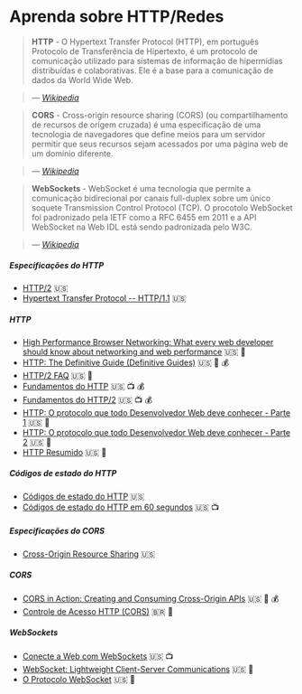 # Aprenda sobre HTTP/Redes

> **HTTP** - O Hypertext Transfer Protocol (HTTP), em português Protocolo de Transferência de Hipertexto, é um protocolo de comunicação utilizado para sistemas de informação de hipermídias distribuídas e colaborativas. Ele é a base para a comunicação de dados da World Wide Web.

><cite>&#8212; [Wikipedia](https://pt.wikipedia.org/wiki/Hypertext_Transfer_Protocol)</cite>

> **CORS** - Cross-origin resource sharing (CORS) (ou compartilhamento de recursos de origem cruzada) é uma especificação de uma tecnologia de navegadores que define meios para um servidor permitir que seus recursos sejam acessados por uma página web de um domínio diferente.

><cite>&#8212; [Wikipedia](https://pt.wikipedia.org/wiki/Cross-origin_resource_sharing)</cite>
  
> **WebSockets** - WebSocket é uma tecnologia que permite a comunicação bidirecional por canais full-duplex sobre um único soquete Transmission Control Protocol (TCP). O procotolo WebSocket foi padronizado pela IETF como a RFC 6455 em 2011 e a API WebSocket na Web IDL está sendo padronizada pelo W3C.

><cite>&#8212; [Wikipedia](https://pt.wikipedia.org/wiki/WebSocket)</cite>

##### Especificações do HTTP

* [HTTP/2](https://http2.github.io/) :us:
* [Hypertext Transfer Protocol -- HTTP/1.1](https://tools.ietf.org/html/rfc2616) :us:

##### HTTP

* [High Performance Browser Networking: What every web developer should know about networking and web performance](https://hpbn.co/) :us: :book:
* [HTTP: The Definitive Guide (Definitive Guides)](https://www.amazon.com.br/HTTP-Definitive-Guide-Guides-ebook/dp/B0043D2EKO/ref=sr_1_2?ie=UTF8&qid=1492019409&sr=8-2&keywords=http) :us: :book: :moneybag:
* [HTTP/2 FAQ](https://http2.github.io/faq/#what-are-the-key-differences-to-http1x) :us: :book:
* [Fundamentos do HTTP](http://www.pluralsight.com/courses/xhttp-fund) :us: :tv: :moneybag:
* [Fundamentos do HTTP/2](https://app.pluralsight.com/library/courses/http2-fundamentals/table-of-contents) :us: :tv: :moneybag:
* [HTTP: O protocolo que todo Desenvolvedor Web deve conhecer - Parte 1](http://code.tutsplus.com/tutorials/http-the-protocol-every-web-developer-must-know-part-1--net-31177) :us: :book:
* [HTTP: O protocolo que todo Desenvolvedor Web deve conhecer - Parte 2](http://code.tutsplus.com/tutorials/http-the-protocol-every-web-developer-must-know-part-2--net-31155) :us: :book:
* [HTTP Resumido](http://code.tutsplus.com/series/http-succinctly--net-33683) :us: :book:

##### Códigos de estado do HTTP

* [Códigos de estado do HTTP](https://httpstatuses.com/) :us:
* [Códigos de estado do HTTP em 60 segundos](http://webdesign.tutsplus.com/tutorials/http-status-codes-in-60-seconds--cms-24317) :us: :tv:

##### Especificações do CORS

* [Cross-Origin Resource Sharing](https://www.w3.org/TR/cors/) :us:

##### CORS

* [CORS in Action: Creating and Consuming Cross-Origin APIs](https://www.amazon.com.br/CORS-Action-Creating-Consuming-Cross-Origin/dp/161729182X/ref=sr_1_1?ie=UTF8&qid=1492019150&sr=8-1&keywords=Monsur+Hossain) :us: :book: :moneybag:
* [Controle de Acesso HTTP (CORS)](https://developer.mozilla.org/pt-BR/docs/Web/HTTP/Controle_Acesso_CORS) :brazil: :book:

##### WebSockets

* [Conecte a Web com WebSockets](https://code.tutsplus.com/courses/connect-the-web-with-websockets) :us: :tv:
* [WebSocket: Lightweight Client-Server Communications](https://www.amazon.com.br/WebSocket-Client-Server-Communications-Andrew-Lombardi-ebook/dp/B015D78JVQ/ref=sr_1_1?ie=UTF8&qid=1492019088&sr=8-1&keywords=andrew+lombardi) :us: :book:
* [O Protocolo WebSocket](https://tools.ietf.org/html/rfc6455) :us: :book:
